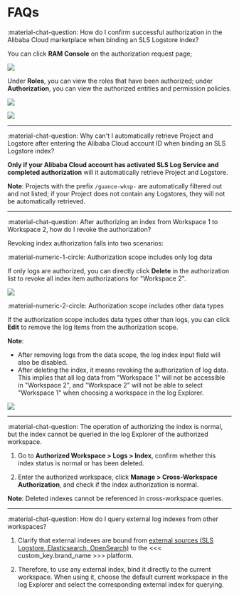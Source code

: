 # FAQs


:material-chat-question: How do I confirm successful authorization in the Alibaba Cloud marketplace when binding an SLS Logstore index?

You can click **RAM Console** on the authorization request page;

![](img/index-4.png)

Under **Roles**, you can view the roles that have been authorized; under **Authorization**, you can view the authorized entities and permission policies.

![](img/index-role.png)

![](img/index-auth.png)

---

:material-chat-question: Why can't I automatically retrieve Project and Logstore after entering the Alibaba Cloud account ID when binding an SLS Logstore index?

**Only if your Alibaba Cloud account has activated SLS Log Service and completed authorization** will it automatically retrieve Project and Logstore.

**Note**: Projects with the prefix `/guance-wksp-` are automatically filtered out and not listed; if your Project does not contain any Logstores, they will not be automatically retrieved.

---

:material-chat-question: After authorizing an index from Workspace 1 to Workspace 2, how do I revoke the authorization?

Revoking index authorization falls into two scenarios:

:material-numeric-1-circle: Authorization scope includes only log data

If only logs are authorized, you can directly click **Delete** in the authorization list to revoke all index item authorizations for "Workspace 2".

![](img/cross-workspace-index-3.png)

:material-numeric-2-circle: Authorization scope includes other data types

If the authorization scope includes data types other than logs, you can click **Edit** to remove the log items from the authorization scope.

**Note**:

- After removing logs from the data scope, the log index input field will also be disabled.
- After deleting the index, it means revoking the authorization of log data. This implies that all log data from "Workspace 1" will not be accessible in "Workspace 2", and "Workspace 2" will not be able to select "Workspace 1" when choosing a workspace in the log Explorer.

![](img/cross-workspace-index-4.png)

---

:material-chat-question: The operation of authorizing the index is normal, but the index cannot be queried in the log Explorer of the authorized workspace.

1. Go to **Authorized Workspace > Logs > Index**, confirm whether this index status is normal or has been deleted.

2. Enter the authorized workspace, click **Manage > Cross-Workspace Authorization**, and check if the index authorization is normal.

**Note**: Deleted indexes cannot be referenced in cross-workspace queries.

---

:material-chat-question: How do I query external log indexes from other workspaces?

1. Clarify that external indexes are bound from [external sources (SLS Logstore, Elasticsearch, OpenSearch)](./multi-index/index.md) to the <<< custom_key.brand_name >>> platform.

2. Therefore, to use any external index, bind it directly to the current workspace. When using it, choose the default current workspace in the log Explorer and select the corresponding external index for querying.